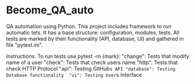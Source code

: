 # Become_QA_auto
QA automation using Python.
This project includes framework to run automatic tets. 
It has a base structure: configuration, modules, tests.
All tests are marked by their functionality (API, database, UI) and gathered in file "pytest.ini". 

Instructions:
To run tests use pytest -m {mark}: 
"change": Tests that modify name of a user
"check": Tests that check users name
"http": Tests that check HTTP Protocol 
"api": Testing GitHub`s API
"database": Testing Database functionality 
"ui": Testing User`s Interface




